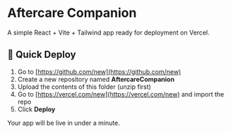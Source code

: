 
# Aftercare Companion

A simple React + Vite + Tailwind app ready for deployment on Vercel.

## 🚀 Quick Deploy

1. Go to [https://github.com/new](https://github.com/new)
2. Create a new repository named **AftercareCompanion**
3. Upload the contents of this folder (unzip first)
4. Go to [https://vercel.com/new](https://vercel.com/new) and import the repo
5. Click **Deploy**

Your app will be live in under a minute.
